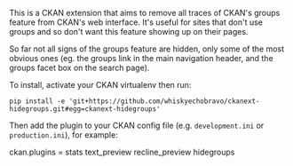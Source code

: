 This is a CKAN extension that aims to remove all traces of CKAN's groups
feature from CKAN's web interface. It's useful for sites that don't use groups
and so don't want this feature showing up on their pages.

So far not all signs of the groups feature are hidden, only some of the most
obvious ones (eg. the groups link in the main navigation header, and the groups
facet box on the search page).

To install, activate your CKAN virtualenv then run:

    pip install -e 'git+https://github.com/whiskyechobravo/ckanext-hidegroups.git#egg=ckanext-hidegroups'

Then add the plugin to your CKAN config file (e.g. `development.ini` or
`production.ini`), for example:

  ckan.plugins = stats text_preview recline_preview hidegroups
